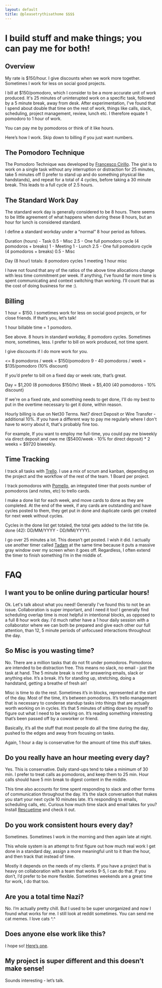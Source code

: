 ```yaml
---
layout: default
title: @pleasetrythisathome $$$$
---
```


# I build stuff and make things; you can pay me for both!

## Overview

My rate is $150/hour. I give discounts when we work more together. Sometimes I work for less on social good projects.

I bill at $150/pomodoro, which I consider to be a more accurate unit of work produced. It's 25 minutes of uninterupted work on a specific task, followed by a 5 minute break, away from desk. After experimentation, I've found that I spend about double that time on the rest of work, things like calls, slack, scheduling, project management, review, lunch etc. I therefore equate 1 pomodoro to 1 hour of work.

You can pay me by pomodoros or think of it like hours.

Here’s how I work. Skip down to billing if you just want numbers.

## The Pomodoro Technique

The Pomodoro Technique was developed by [Francesco Cirillo](https://caps.ucsd.edu/Downloads/tx_forms/koch/pomodoro_handouts/ThePomodoroTechnique_v1-3.pdf). The gist is to work on a single task without any interruption or distraction for 25 minutes, take 5 minutes off (I prefer to stand up and do something physical like handstands), and repeat for a total of 4 cycles, before taking a 30 minute break. This leads to a full cycle of 2.5 hours.

## The Standard Work Day

The standard work day is generally considered to be 8 hours. There seems to be little agreement of what happens when during these 8 hours, but an hour for lunch is considered standard.

I define a standard workday under a “normal” 8 hour period as follows.

Duration (hours) - Task
0.5 - Misc
2.5 - One full pomodoro cycle (4 pomodoros + breaks)
1   - Meeting
1   - Lunch
2.5 - One full pomodoro cycle (4 pomodoros + breaks)
0.5 - Misc

Day (8 hour) totals:
8 pomodoro cycles
1 meeting
1 hour misc

I have not found that any of the ratios of the above time allocations change with less time commitment per week. If anything, I’ve found far more time is spent communicating and context switching than working. I’ll count that as the cost of doing business for me :).

## Billing

1 hour = $150. I sometimes work for less on social good projects, or for close friends. If that’s you, let’s talk!

1 hour billable time = 1 pomodoro.

See above. 8 hours in standard workday, 8 pomodoro cycles. Sometimes more, sometimes, less. I prefer to bill on work produced, not time spent.

I give discounts if I do more work for you.

 <=  8 pomodoros / week = $150/pomodoro
9 - 40 pomodoros / week = $135/pomodoro (10% discount)

If you’d prefer to bill on a fixed day or week rate, that’s great. 

Day  = $1,200 (8  pomodoros $150/hr)
Week = $5,400 (40 pomodoros - 10% discount)

If we're on a fixed rate, and something needs to get done, I'll do my best to put in the overtime necessary to get it done, within reason. 

Hourly billing is due on Net30 Terms.
Net7 direct Deposit or Wire Transfer - additional 10%. If you have a different way to pay me regularly where I don't have to worry about it, that's probably fine too. 

For example, If you want to employ me full-time, you could pay me biweekly via direct deposit and owe me ($5400/week - 10% for direct deposit) * 2 weeks = $9720 biweekly.

## Time Tracking

I track all tasks with [Trello](https://trello.com/). I use a mix of scrum and kanban, depending on the project and the workflow of the rest of the team. 1 Board per project.

I track pomodoros with [Pomello](http://www.pomelloapp.com/), an integrated timer that posts number of pomodoros (and notes, etc) to trello cards.

I make a done list for each week, and move cards to done as they are completed. At the end of the week, if any cards are outstanding and have cycles posted to them, they get put in done and duplicate cards get created for next week without cycles.

Cycles in the done list get totaled, the total gets added to the list title (ie. done (42): DD/MM/YYYY - DD/MM/YYYY).

I go over 25 minutes a lot. This doesn’t get posted. I wish it did. I actually use another timer called [Tadam](http://tadamapp.com) at the same time because it puts a massive gray window over my screen when it goes off. Regardless, I often extend the timer to finish something I’m in the middle of.

# FAQ

## I want you to be online during particular hours!

Ok. Let's talk about what you need! Generally I've found this to not be an issue. Collaboration is super important, and I need it too! I generally find scheduling overlap time is most helpful in intentional blocks, as opposed to a full 8 hour work day. I'd much rather have a 1 hour daily session with a collaborator where we can both be prepared and give each other our full attention, than 12, 5 minute periods of unfocused interactions throughout the day.

## So Misc is you wasting time?

No. There are a million tasks that do not fit under pomodoros. Pomodoros are intended to be distraction free. This means no slack, no email - just the task at hand. The 5 minute break is not for answering emails, slack or anything else. It’s a break. It’s for standing up, stretching, doing a handstand, getting a breathe of fresh air!

Misc is time to do the rest. Sometimes it’s in blocks, represented at the start of the day. Most of the time, it’s between pomodoros. It’s trello management that is necessary to condense standup tasks into things that are actually worth working on in cycles. It’s that 5 minutes of sitting down by myself to figure out what I need to be working on. It’s reading something interesting that’s been passed off by a coworker or friend.

Basically, it’s all the stuff that most people do all the time during the day, pushed to the edges and away from focusing on tasks.

Again, 1 hour a day is conservative for the amount of time this stuff takes.

## Do you really have an hour meeting every day?

Yes. This is conservative. Daily stand-ups tend to take a minimum of 30 min. I prefer to treat calls as pomodoros, and keep them to 25 min. Hour calls should have 5 min break to digest content in the middle.

This time also accounts for time spent responding to slack and other forms of communication throughout the day. It’s the slack conversation that makes you start your next cycle 10 minutes late. It’s responding to emails, scheduling calls, etc. Curious how much time slack and email takes for you? Install [Rescuetime](https://www.rescuetime.com/) and check it out.

## Do you work consistent hours every day?

Sometimes. Sometimes I work in the morning and then again late at night.

This whole system is an attempt to first figure out how much real work I get done in a standard day, assign a more meaningful unit to it than the hour, and then track that instead of time.

Mostly it depends on the needs of my clients. If you have a project that is heavy on collaboration with a team that works 9-5, I can do that. If you don’t, I’d prefer to be more flexible. Sometimes weekends are a great time for work, I do that too.

## Are you a total time Nazi?

No. I’m actually pretty chill. But I used to be super unorganized and now I found what works for me. I still look at reddit sometimes. You can send me cat memes. I love cats ^.^

## Does anyone else work like this?

I hope so! [Here’s one](https://www.chriswinfield.com/40-pomodoro-workweek/).

## My project is super different and this doesn’t make sense!

Sounds interesting - let’s talk.
